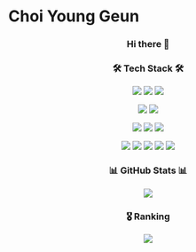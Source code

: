 # Choi Young Geun
<!--
**ykchoi1203/ykchoi1203** is a ✨ _special_ ✨ repository because its `README.md` (this file) appears on your GitHub profile.

Here are some ideas to get you started:

- 🔭 I’m currently working on ...
- 🌱 I’m currently learning ...
- 👯 I’m looking to collaborate on ...
- 🤔 I’m looking for help with ...
- 💬 Ask me about ...
- 📫 How to reach me: ...
- 😄 Pronouns: ...
- ⚡ Fun fact: ...
-->
<h3 align="center"> Hi there 👋 </h3>


<!-- <p align="center"></p> -->
<!-- <p align="center">
🏄🏻‍♂️
</p> -->

<h3 align="center">🛠 Tech Stack 🛠</h3>
<p align="center">
  <img src="https://img.shields.io/badge/Java-007396.svg?&style=for-the-badge&logo=Java&logoColor=white">
  <img src="https://img.shields.io/badge/springboot-6DB33F?style=for-the-badge&logo=springboot&logoColor=white">
  <img src="https://img.shields.io/badge/-ElasticSearch-005571?style=for-the-badge&logo=elasticsearch">
</p>
<p align="center">
  <img src="https://img.shields.io/badge/MySQL-4479A1.svg?&style=for-the-badge&logo=MySQL&logoColor=white">
  <img src="https://img.shields.io/badge/postgres-%23316192.svg?style=for-the-badge&logo=postgresql&logoColor=white">
</p>
<p align="center">
  <img src="https://img.shields.io/badge/JWT-black?style=for-the-badge&logo=JSON%20web%20tokens">
  <img src="https://img.shields.io/badge/Spring Security-6DB33F?style=for-the-badge&logo=Spring Security&logoColor=white">
  <img src="https://img.shields.io/badge/Hibernate-59666C?style=for-the-badge&logo=Hibernate&logoColor=white">
</p>
<p align="center">
  <img src="https://img.shields.io/badge/Amazon%20EC2-FF9900?style=for-the-badge&logo=Amazon%20EC2&logoColor=white"> 
  <img src="https://img.shields.io/badge/Amazon%20S3-569A31?style=for-the-badge&logo=Amazon%20S3&logoColor=white"> 
  <img src="https://img.shields.io/badge/docker-%230db7ed.svg?style=for-the-badge&logo=docker&logoColor=white"> 
  <img src="https://img.shields.io/badge/-Swagger-%23Clojure?style=for-the-badge&logo=swagger&logoColor=white"> 
  <img src="https://img.shields.io/badge/jenkins-%232C5263.svg?style=for-the-badge&logo=jenkins&logoColor=white"> 
</p>

<!--
<h3 align="center">✒ Blog ✒</h3>
<p align="center">
	https://ysjang0926.github.io
</p>
-->

<h3 align="center">📊 GitHub Stats 📊 </h3>
<p align="center"> 
	<img src="https://github-readme-stats.vercel.app/api?username=ykchoi1203&theme=gruvbox"/></a>
</p>

<h3 align="center">🎖️ Ranking </h3>

<p align="center"> 
  <img src="http://mazassumnida.wtf/api/v2/generate_badge?boj=chldudrms94"/></a>
</p>

<div align=center>
  
